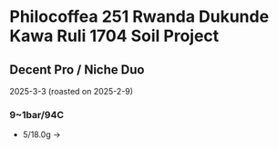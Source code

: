 # Philocoffea 251 Rwanda Dukunde Kawa Ruli 1704 Soil Project

## Decent Pro / Niche Duo

2025-3-3 (roasted on 2025-2-9)

### 9~1bar/94C

- 5/18.0g ->
